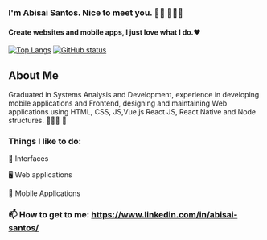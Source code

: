### I'm Abisai Santos. Nice to meet you. 👋🏾  🧑🏿‍💻

#### Create websites and mobile apps, I just love what I do.❤️

[![Top Langs](https://github-readme-stats.vercel.app/api/top-langs/?username=AbisaiSan&layout=compact&count_private=true)](https://github.com/AbisaiSan/github-readme-stats)
[![GitHub status](https://github-readme-stats.vercel.app/api?username=AbisaiSan&count_private=true&hide=prs,issues)](https://github.com/AbisaiSan/github-readme-stats)

## About Me

Graduated in Systems Analysis and Development, experience in developing mobile applications and Frontend, designing and maintaining Web applications using HTML, CSS, JS,Vue.js React JS, React Native and Node structures. 🧑🏿‍💻 📱

### Things I like to do:

🎨 Interfaces

🖥 Web applications

📱 Mobile Applications

### 📫 How to get to me: https://www.linkedin.com/in/abisai-santos/ 

